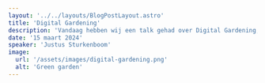 ```yaml
---
layout: '../../layouts/BlogPostLayout.astro'
title: 'Digital Gardening'
description: 'Vandaag hebben wij een talk gehad over Digital Gardening, IndieWeb en het web van vroeger.'
date: '15 maart 2024'
speaker: 'Justus Sturkenboom'
image:
  url: '/assets/images/digital-gardening.png'
  alt: 'Green garden'
---
```


<!-- ![dit is de alt tag](/assets/images/digital-gardening.png) -->
